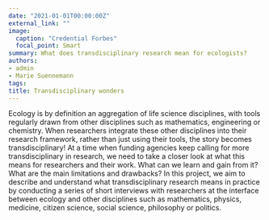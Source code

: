 ```yaml
---
date: "2021-01-01T00:00:00Z"
external_link: ""
image:
  caption: "Credential Forbes"
  focal_point: Smart
summary: What does transdisciplinary research mean for ecologists?  
authors:
- admin 
- Marie Suennemann
tags:
title: Transdisciplinary wonders
---
```


Ecology is by definition an aggregation of life science disciplines, with tools regularly drawn from other disciplines such as mathematics, engineering or chemistry. When researchers integrate these other disciplines into their research framework, rather than just using their tools, the story becomes transdisciplinary! 
At a time when funding agencies keep calling for more transdisciplinary in research, we need to take a closer look at what this means for researchers and their work. What can we learn and gain from it? What are the main limitations and drawbacks? 
In this project, we aim to describe and understand what transdisciplinary research means in practice by conducting a series of short interviews with researchers at the interface between ecology and other disciplines such as mathematics, physics, medicine, citizen science, social science, philosophy or politics.

